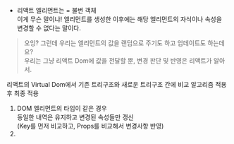* 리액트 엘리먼트는 = 불변 객체    
이게 무슨 말이냐! 엘리먼트를 생성한 이후에는 해당 엘리먼트의 자식이나 속성을 변경할 수 없다는 말이다.   

> 오잉? 그런데 우리는 엘리먼트의 값을 랜덤으로 주기도 하고 업데이트도 하는데요?   
> 우리는 그냥 리액트 Dom에 값을 전달할 뿐, 변경 판단 및 반영은 리액트가 알아서.

리액트의 Virtual Dom에서 기존 트리구조와 새로운 트리구조 간에 비교 알고리즘 적용 후 최종 적용

1.  DOM 엘리먼트의 타입이 같은 경우    
    동일한 내역은 유지하고 변경된 속성들만 갱신    
    (Key를 먼저 비교하고, Props를 비교해서 변경사항 반영)
2. 